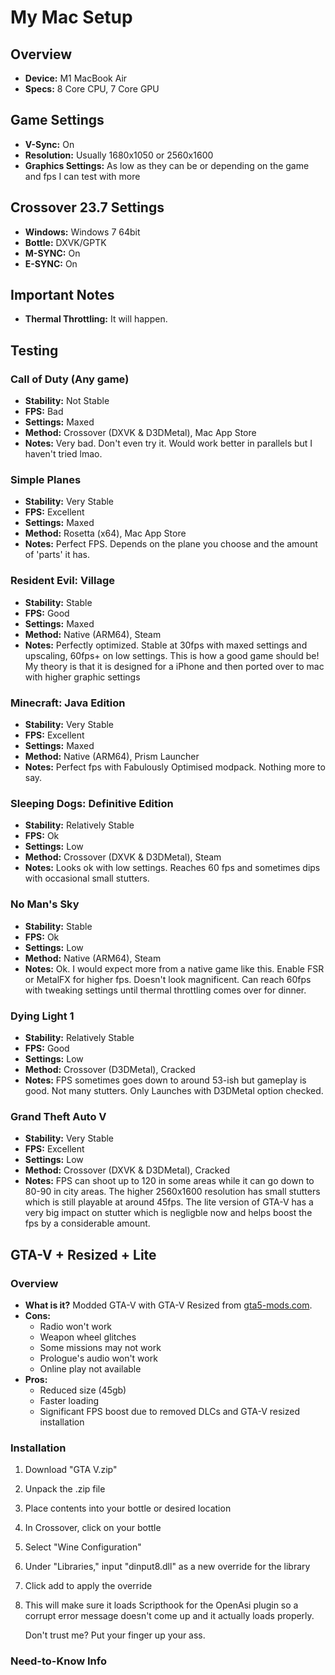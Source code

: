 # My Mac Setup

## Overview
- **Device:** M1 MacBook Air
- **Specs:** 8 Core CPU, 7 Core GPU

## Game Settings
- **V-Sync:** On
- **Resolution:** Usually 1680x1050 or 2560x1600
- **Graphics Settings:** As low as they can be or depending on the game and fps I can test with more

## Crossover 23.7 Settings
- **Windows:** Windows 7 64bit
- **Bottle:** DXVK/GPTK
- **M-SYNC:** On
- **E-SYNC:** On

## Important Notes
- **Thermal Throttling:** It will happen.

## Testing

### Call of Duty (Any game)
- **Stability:** Not Stable
- **FPS:** Bad
- **Settings:** Maxed
- **Method:** Crossover (DXVK & D3DMetal), Mac App Store
- **Notes:** Very bad. Don't even try it. Would work better in parallels but I haven't tried lmao.

### Simple Planes
- **Stability:** Very Stable
- **FPS:** Excellent
- **Settings:** Maxed
- **Method:** Rosetta (x64), Mac App Store
- **Notes:** Perfect FPS. Depends on the plane you choose and the amount of 'parts' it has.

### Resident Evil: Village
- **Stability:** Stable
- **FPS:** Good
- **Settings:** Maxed
- **Method:** Native (ARM64), Steam
- **Notes:** Perfectly optimized. Stable at 30fps with maxed settings and upscaling, 60fps+ on low settings. This is how a good game should be! My theory is that it is designed for a iPhone and then ported over to mac with higher graphic settings

### Minecraft: Java Edition
- **Stability:** Very Stable
- **FPS:** Excellent
- **Settings:** Maxed
- **Method:** Native (ARM64), Prism Launcher
- **Notes:** Perfect fps with Fabulously Optimised modpack. Nothing more to say.

### Sleeping Dogs: Definitive Edition
- **Stability:** Relatively Stable
- **FPS:** Ok
- **Settings:** Low
- **Method:** Crossover (DXVK & D3DMetal), Steam
- **Notes:** Looks ok with low settings. Reaches 60 fps and sometimes dips with occasional small stutters.

### No Man's Sky
- **Stability:** Stable
- **FPS:** Ok
- **Settings:** Low
- **Method:** Native (ARM64), Steam
- **Notes:** Ok. I would expect more from a native game like this. Enable FSR or MetalFX for higher fps. Doesn't look magnificent. Can reach 60fps with tweaking settings until thermal throttling comes over for dinner.

### Dying Light 1
- **Stability:** Relatively Stable
- **FPS:** Good
- **Settings:** Low
- **Method:** Crossover (D3DMetal), Cracked
- **Notes:** FPS sometimes goes down to around 53-ish but gameplay is good. Not many stutters. Only Launches with D3DMetal option checked.

### Grand Theft Auto V
- **Stability:** Very Stable
- **FPS:** Excellent
- **Settings:** Low
- **Method:** Crossover (DXVK & D3DMetal), Cracked
- **Notes:** FPS can shoot up to 120 in some areas while it can go down to 80-90 in city areas. The higher 2560x1600 resolution has small stutters which is still playable at around 45fps. The lite version of GTA-V has a very big impact on stutter which is negligble now and helps boost the fps by a considerable amount.

## GTA-V + Resized + Lite

### Overview
- **What is it?** Modded GTA-V with GTA-V Resized from [gta5-mods.com](https://www.gta5-mods.com/misc/gta-v-re-sized).
- **Cons:** 
  - Radio won't work
  - Weapon wheel glitches
  - Some missions may not work
  - Prologue's audio won't work
  - Online play not available
- **Pros:** 
  - Reduced size (45gb)
  - Faster loading
  - Significant FPS boost due to removed DLCs and GTA-V resized installation

### Installation
1. Download "GTA V.zip"
2. Unpack the .zip file
3. Place contents into your bottle or desired location
4. In Crossover, click on your bottle
5. Select "Wine Configuration"
6. Under "Libraries," input "dinput8.dll" as a new override for the library
7. Click add to apply the override
8. 
   This will make sure it loads Scripthook for the OpenAsi plugin so a corrupt error message doesn't come up and it actually loads properly.

   Don't trust me? Put your finger up your ass.


### Need-to-Know Info
